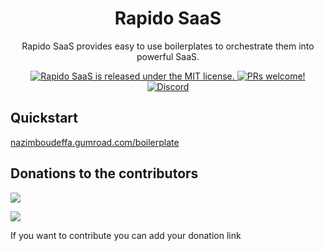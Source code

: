 <h1 align="center">
  Rapido SaaS
</h1>
<p align="center">
  Rapido SaaS provides easy to use boilerplates to orchestrate them into powerful SaaS.
</p>
<p align="center">
  <a href="https://github.com/sookyjs/.github/blob/main/LICENSE">
    <img src="https://img.shields.io/badge/license-MIT-blue.svg" alt="Rapido SaaS is released under the MIT license." />
  </a>
  <a href="#">
    <img src="https://img.shields.io/badge/PRs-welcome-brightgreen.svg?style=flat" alt="PRs welcome!" />
  </a>
  <a href="https://discord.gg/EPM4rqpmcf">
    <img src="https://img.shields.io/badge/chat-on%20discord-7289DA.svg" alt="Discord" />
  </a>
</p>

## Quickstart

[nazimboudeffa.gumroad.com/boilerplate](https://nazimboudeffa.gumroad.com/nextjs-boilerplate)

## Donations to the contributors

[![](https://img.shields.io/badge/Nazim%20%20Boudeffa's%20%20-TIPEEE-pink)](https://fr.tipeee.com/nazimboudeffa)  

[![](https://img.shields.io/badge/Salim%20%20Benfarhat's%20%20-PAYPAL-blue)](https://salim.link/paypal)  

If you want to contribute you can add your donation link
